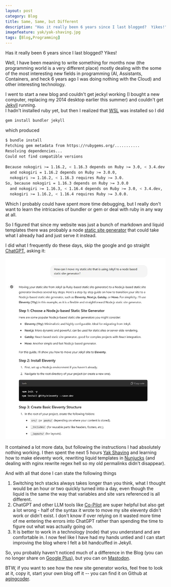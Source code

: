 ```yaml
---
layout: post
category: Blog
title: Same, Same, but Different
description: "Has it really been 6 years since I last blogged?  Yikes!"
imagefeature: yak/yak-shaving.jpg  
tags: [Blog,Programming]
---
```

Has it really been 6 years since I last blogged?  Yikes!

Well, I have been meaning to write something for months now (the programming world is a very different place) mostly dealing with the some of the most interesting new fields in programming (AI, Assistants, Containers, and heck 6 years ago I was doing nothing with the Cloud) and other interesting technology. 

I went to start a new blog and couldn't get jeckyl working (I bought a new computer, replacing my 2014 desktop earlier this summer) and couldn't get [Jekyll](https://jekyllrb.com) running.  
I hadn't installed ruby yet, but then I realized that [WSL](https://learn.microsoft.com/en-us/windows/wsl/about) was installed so I did

```bash
gem install bundler jekyll
```

which produced

```bash
$ bundle install
Fetching gem metadata from https://rubygems.org/...........
Resolving dependencies...
Could not find compatible versions

Because nokogiri >= 1.16.2, < 1.16.3 depends on Ruby >= 3.0, < 3.4.dev
  and nokogiri = 1.16.2 depends on Ruby >= 3.0.0,
  nokogiri >= 1.16.2, < 1.16.3 requires Ruby >= 3.0.
So, because nokogiri = 1.16.3 depends on Ruby >= 3.0.0
  and nokogiri >= 1.16.3, < 1.16.4 depends on Ruby >= 3.0, < 3.4.dev,
  nokogiri >= 1.16.2, < 1.16.4 requires Ruby >= 3.0.0.
```
Which I probably could have spent more time debugging, but I really don't want to learn the intricacies of bundler or gem or deal with ruby in any way at all.

So I figured that since my website was just a bunch of markdown and liquid templates there was probably a node [static site generator](https://en.wikipedia.org/wiki/Static_site_generator) that could take what I already had and just serve it instead.

I did what I frequently do these days, skip the google and go straight [ChatGPT](https://chatgpt.com/), asking it:

<img src="/img/same-same/chatgpt.webp"/>

It contained a lot more data, but following the instructions I had absolutely nothing working.  I then spent the next 5 hours [Yak Shaving](https://seths.blog/2005/03/dont_shave_that/) and learning how to make eleventy work, rewriting liquid templates in [Nunjucks](https://mozilla.github.io/nunjucks/) (and dealing with nginx rewrite regex hell so my old permalinks didn't disappear).  

And with all that done I can state the following things

1. Switching tech stacks always takes longer than you think, what I thought would be an hour or two quickly turned into a day, even though the liquid is the same the way that variables and site vars referenced is all different.  
2. ChatGPT and other LLM tools like [Co-Pilot](https://github.com/features/copilot) are super helpful but also get a lot wrong - half of the syntax it wrote to move my site eleventy didn't work or didn't exist.  I don't know if over relying on it wasted more time of me entering the errors into ChatGPT rather than spending the time to figure out what was actually going on.
3. It is better to work in a technology (node) that you understand and are comfortable in.  I now feel like I have had my hands untied and I can start improving the blog where I felt a bit handcuffed in Jekyll.

So, you probably haven't noticed much of a difference in the Blog (you can no longer share on [Google Plus](https://killedbygoogle.com)), but you can on [Mastodon](https://mastodon.social/home).

BTW, if you want to see how the new site generator works, feel free to look at it, copy it, start your own blog off it -- you can find it on Github at [agingcoder](https://github.com/kriserickson/aging-coder).

